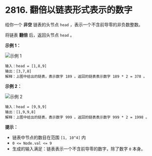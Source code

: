 # 2816. 翻倍以链表形式表示的数字

给你一个 **非空** 链表的头节点 `head` ，表示一个不含前导零的非负数整数。

将链表 **翻倍** 后，返回头节点 `head` 。

**示例 1：**

![示例 1](https://assets.leetcode.com/uploads/2023/05/28/example.png)

```()
输入：head = [1,8,9]
输出：[3,7,8]
解释：上图中给出的链表，表示数字 189 。返回的链表表示数字 189 * 2 = 378 。
```

**示例 2：**

![示例 2](https://assets.leetcode.com/uploads/2023/05/28/example2.png)

```()
输入：head = [9,9,9]
输出：[1,9,9,8]
解释：上图中给出的链表，表示数字 999 。返回的链表表示数字 999 * 2 = 1998 。
```

**提示：**

- 链表中节点的数目在范围 `[1, 10^4]` 内
- `0 <= Node.val <= 9`
- 生成的输入满足：链表表示一个不含前导零的数字，除了数字 `0` 本身。
